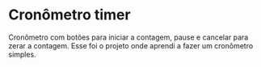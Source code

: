 # Cronômetro timer
Cronômetro com botões para iniciar a contagem, pause e cancelar para zerar a contagem.
Esse foi o projeto onde aprendi a fazer um cronômetro simples.
